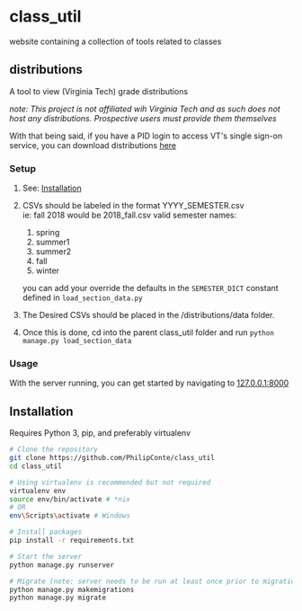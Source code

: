 # class_util
website containing a collection of tools related to classes

## distributions
A tool to view (Virginia Tech) grade distributions

*note: This project is not affiliated wih Virginia Tech and as such does not host any distributions. Prospective users must provide them themselves*

With that being said, if you have a PID login to access VT's single sign-on service, you can download distributions [here](https://irweb.ir.vt.edu/webtest/Authenticated/GradeDistribution.aspx)

### Setup
1. See: [Installation](#Installation)

2. CSVs should be labeled in the format YYYY_SEMESTER.csv  
    ie: fall 2018 would be 2018_fall.csv
    valid semester names:

    1. spring
    1. summer1
    1. summer2
    1. fall
    1. winter

    you can add your override the defaults in  the `SEMESTER_DICT` constant defined in `load_section_data.py`

3. The Desired CSVs should be placed in the /distributions/data folder.

4. Once this is done, cd into the parent class_util folder and run ```python manage.py load_section_data```

### Usage
With the server running, you can get started by navigating to [127.0.0.1:8000](http://127.0.0.1:8000/)

## Installation
Requires Python 3, pip, and preferably virtualenv
```bash
# Clone the repository
git clone https://github.com/PhilipConte/class_util
cd class_util

# Using virtualenv is recommended but not required
virtualenv env
source env/bin/activate # *nix
# OR
env\Scripts\activate # Windows

# Install packages
pip install -r requirements.txt

# Start the server
python manage.py runserver

# Migrate (note: server needs to be run at least once prior to migration)
python manage.py makemigrations
python manage.py migrate
```
